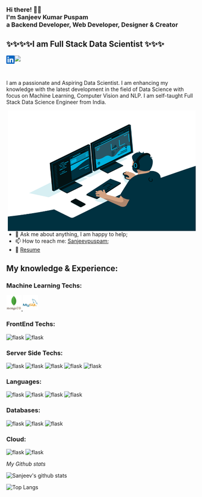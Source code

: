   <!-- Hi there! Feel free to make this your own but don't use my data. Attributions are welcomed --> 
<h3>Hi there! 👋🤓<br>I'm Sanjeev Kumar Puspam <br>a Backend Developer,  Web Developer, Designer & Creator</h3>
  <h2>✨✨✨✨I am Full Stack Data Scientist ✨✨✨</h2>
<a href="https://www.linkedin.com/in/sanjeevpuspam">
  <img align="left" alt="Sanjeev's LinkedIN" width="22px" src="https://github.com/sanjeevpuspam/sanjeevpuspam/blob/main/img/md/linkedin.svg" />
</a>

![](https://visitor-badge.glitch.me/badge?page_id=sanjeevpuspam)

<br />

I am a passionate and Aspiring Data Scientist. I am enhancing my knowledge with the latest development in the field of Data Science with focus on Machine Learning, Computer Vision and NLP. I am self-taught Full Stack Data Science Engineer from India. 

  <img align="right" alt="GIF" src="https://github.com/sanjeevpuspam/sanjeevpuspam/blob/main/img/md/code.gif?raw=true" width="500" height="320" />
  
- 💬 Ask me about anything, I am happy to help;
- 📫 How to reach me: [Sanjeevpuspam](https://www.linkedin.com/in/sanjeevpuspam);
- 📝 [Resume](https://sanjeevpuspam.github.io/portfolio/pdf/resume.pdf)

<h2 align="left">My knowledge & Experience:</h2>
<h3 align="left">Machine Learning Techs:</h3>
<p align="left">
<a href="https://www.mongodb.com/" target="_blank"> <img src="https://raw.githubusercontent.com/devicons/devicon/master/icons/mongodb/mongodb-original-wordmark.svg" alt="mongodb" width="40" height="40"/> </a>
<a href="https://www.mysql.com/" target="_blank"> <img src="https://raw.githubusercontent.com/devicons/devicon/master/icons/mysql/mysql-original-wordmark.svg" alt="mysql" width="40" height="40"/> </a> 
</p>

<h3 align="left">FrontEnd Techs:</h3>
<p align="left">
<img src="https://img.shields.io/badge/React-20232A?style=for-the-badge&logo=react&logoColor=61DAFB" alt="flask" width="80" height="40"/>
<img src="https://img.shields.io/badge/GraphQl-E10098?style=for-the-badge&logo=graphql&logoColor=white" alt="flask" width="80" height="40"/>
</p>

<h3 align="left">Server Side Techs:</h3>
<p align="left">
<img src="https://img.shields.io/badge/Node.js-339933?style=for-the-badge&logo=nodedotjs&logoColor=white" alt="flask" width="80" height="40"/>
<img src="https://img.shields.io/badge/LARAVEL-ffffff?style=for-the-badge&logo=laravel&logoColor=ff2d20" alt="flask" width="80" height="40"/>
<img src="https://img.shields.io/badge/SCSS-d47ba8?style=for-the-badge&logo=sass&logoColor=white" alt="flask" width="80" height="40"/>
 <img src="https://img.shields.io/badge/PHP-8892bf?style=for-the-badge&logo=php&logoColor=222530" alt="flask" width="80" height="40"/>
 <img src="https://img.shields.io/badge/WORDPRESS-0073aa?style=for-the-badge&logo=wordpress&logoColor=white" alt="flask" width="80" height="40"/>
</p>


<h3 align="left">Languages:</h3>
<p align="left">
<img src="https://img.shields.io/badge/JavaScript-323330?style=for-the-badge&logo=javascript&logoColor=F7DF1E" alt="flask" width="80" height="40"/>
<img src="https://img.shields.io/badge/JQUERY-0769ad?style=for-the-badge&logo=jquery&logoColor=white" alt="flask" width="80" height="40"/>
<img src="https://img.shields.io/badge/CSS3-264de4?style=for-the-badge&logo=css3&logoColor=white" alt="flask" width="80" height="40"/>
<img src="https://img.shields.io/badge/HTML5-E34F26?style=for-the-badge&logo=html5&logoColor=white" alt="flask" width="80" height="40"/>
</p>

<h3 align="left">Databases:</h3>
<p align="left">
<img src="https://img.shields.io/badge/MongoDB-4EA94B?style=for-the-badge&logo=mongodb&logoColor=white" alt="flask" width="80" height="40"/>
<img src="https://img.shields.io/badge/MySQL-00000F?style=for-the-badge&logo=mysql&logoColor=white" alt="flask" width="80" height="40"/>
<img src="https://img.shields.io/badge/PostgreSQL-316192?style=for-the-badge&logo=postgresql&logoColor=white" alt="flask" width="80" height="40"/>
</p>

<h3 align="left">Cloud:</h3>
<p align="left">
<img src="https://img.shields.io/badge/Amazon AWS-FF9900?style=for-the-badge&logo=amazonaws&logoColor=white" alt="flask" width="80" height="40"/>
<img src="https://img.shields.io/badge/GitHub_Actions-2088FF?style=for-the-badge&logo=github-actions&logoColor=white" alt="flask" width="80" height="40"/>
</p>

*My Github stats*

![Sanjeev's github stats](https://github-readme-stats.vercel.app/api?username=SanjeevPuspam&show_icons=true&theme=radical)


![Top Langs](https://github-readme-stats.vercel.app/api/top-langs/?username=SanjeevPuspam&layout=compact&show_icons=true&theme=radical)
